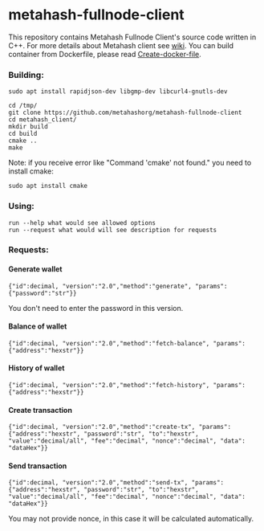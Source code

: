 # metahash-fullnode-client
This repository contains Metahash Fullnode Client's source code written in C++. For more details about Metahash client see [wiki](https://github.com/metahashorg/metahash-fullnode-client/wiki). You can build container from Dockerfile, please read [Create-docker-file]( https://github.com/metahashorg/metahash-fullnode-client/wiki/Create-docker-file).

### Building:
```shell
sudo apt install rapidjson-dev libgmp-dev libcurl4-gnutls-dev

cd /tmp/
git clone https://github.com/metahashorg/metahash-fullnode-client
cd metahash_client/
mkdir build
cd build
cmake ..
make
```
Note: if you receive error like "Command 'cmake' not found." you need to install cmake:
```shell
sudo apt install cmake
```

### Using:
```
run --help what would see allowed options
run --request what would will see description for requests
```

### Requests:

#### Generate wallet 
```
{"id":decimal, "version":"2.0","method":"generate", "params":{"password":"str"}}
```
You don't need to enter the password in this version. 

#### Balance of wallet 
```
{"id":decimal, "version":"2.0","method":"fetch-balance", "params":{"address":"hexstr"}}
```

#### History of wallet 
```
{"id":decimal, "version":"2.0","method":"fetch-history", "params":{"address":"hexstr"}}
```

#### Create transaction 
```
{"id":decimal, "version":"2.0","method":"create-tx", "params":{"address":"hexstr", "password":"str", "to":"hexstr", "value":"decimal/all", "fee":"decimal", "nonce":"decimal", "data": "dataHex"}}
```

#### Send transaction 
```
{"id":decimal, "version":"2.0","method":"send-tx", "params":{"address":"hexstr", "password":"str", "to":"hexstr", "value":"decimal/all", "fee":"decimal", "nonce":"decimal", "data": "dataHex"}}
```
You may not provide nonce, in this case it will be calculated automatically.

